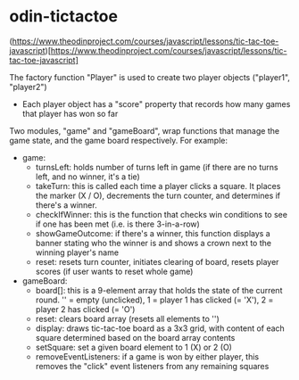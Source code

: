 # odin-tictactoe

(https://www.theodinproject.com/courses/javascript/lessons/tic-tac-toe-javascript)[https://www.theodinproject.com/courses/javascript/lessons/tic-tac-toe-javascript]

The factory function "Player" is used to create two player objects ("player1", "player2")
- Each player object has a "score" property that records how many games that player has won so far

Two modules, "game" and "gameBoard", wrap functions that manage the game state, and the game board respectively. For example:
- game:
  - turnsLeft: holds number of turns left in game (if there are no turns left, and no winner, it's a tie)
  - takeTurn: this is called each time a player clicks a square. It places the marker (X / O), decrements the turn counter, and determines if there's a winner.
  - checkIfWinner: this is the function that checks win conditions to see if one has been met (i.e. is there 3-in-a-row)
  - showGameOutcome: if there's a winner, this function displays a banner stating who the winner is and shows a crown next to the winning player's name
  - reset: resets turn counter, initiates clearing of board, resets player scores (if user wants to reset whole game)
- gameBoard:
  - board[]: this is a 9-element array that holds the state of the current round. '' = empty (unclicked), 1 = player 1 has clicked (= 'X'), 2 = player 2 has clicked (= 'O')
  - reset: clears board array (resets all elements to '')
  - display: draws tic-tac-toe board as a 3x3 grid, with content of each square determined based on the board array contents
  - setSquare: set a given board element to 1 (X) or 2 (O)
  - removeEventListeners: if a game is won by either player, this removes the "click" event listeners from any remaining squares